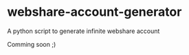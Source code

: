 # webshare-account-generator
A python script to generate infinite webshare account 

Comming soon ;) 
